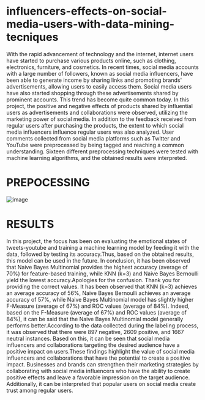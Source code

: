 # influencers-effects-on-social-media-users-with-data-mining-tecniques
With the rapid advancement of technology and the internet, internet users have started to
purchase various products online, such as clothing, electronics, furniture, and cosmetics. In
recent times, social media accounts with a large number of followers, known as social media
influencers, have been able to generate income by sharing links and promoting brands'
advertisements, allowing users to easily access them. Social media users have also started
shopping through these advertisements shared by prominent accounts. This trend has become
quite common today.
In this project, the positive and negative effects of products shared by influential users as
advertisements and collaborations were observed, utilizing the marketing power of social
media. In addition to the feedback received from regular users after purchasing the products,
the extent to which social media influencers influence regular users was also analyzed. User
comments collected from social media platforms such as Twitter and YouTube were
preprocessed by being tagged and reaching a common understanding. Sixteen different
preprocessing techniques were tested with machine learning algorithms, and the obtained
results were interpreted.


# PREPOCESSING



![image](https://github.com/zuleyhairmakk/influencers-effects-on-social-media-users-with-data-mining-tecniques/assets/87870858/d53267b9-3fa2-4eda-a2a2-e2c815068bb1)




# RESULTS

In this project, the focus has been on evaluating the emotional states of tweets-youtube and
training a machine learning model by feeding it with the data, followed by testing its
accuracy.Thus, based on the obtained results, this model can be used in the future.
In conclusion, it has been observed that Naive Bayes Multinomial provides the highest
accuracy (average of 70%) for feature-based training, while KNN (k=3) and Naive Bayes
Bernoulli yield the lowest accuracy.Apologies for the confusion. Thank you for providing the
correct values. It has been observed that KNN (k=3) achieves an average accuracy of 56%,
Naive Bayes Bernoulli achieves an average accuracy of 57%, while Naive Bayes
Multinomial model has slightly higher F-Measure (average of 67%) and ROC values
(average of 84%).
Indeed, based on the F-Measure (average of 67%) and ROC values (average of 84%), it can
be said that the Naive Bayes Multinomial model generally performs better.According to the
data collected during the labeling process, it was observed that there were 897 negative, 2609
positive, and 1667 neutral instances. Based on this, it can be seen that social media
influencers and collaborations targeting the desired audience have a positive impact on
users.These findings highlight the value of social media influencers and collaborations that
have the potential to create a positive impact. Businesses and brands can strengthen their
marketing strategies by collaborating with social media influencers who have the ability to
create positive effects and leave a favorable impression on the target audience.
Additionally, it can be interpreted that popular users on social media create trust among
regular users.


